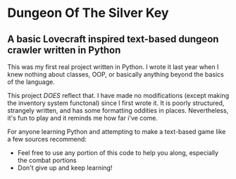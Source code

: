 # Dungeon Of The Silver Key
## A basic Lovecraft inspired text-based dungeon crawler written in Python

This was my first real project written in Python. I wrote it last year when I knew nothing about classes, OOP, or basically anything beyond the basics of the language.

This project *DOES* reflect that. I have made no modifications (except making the inventory system functonal) since I first wrote it.
It is poorly structured, strangely written, and has some formatting oddities in places. Nevertheless, it's fun to play and it reminds me how far i've come.

For anyone learning Python and attempting to make a text-based game like a few sources recommend:
* Feel free to use any portion of this code to help you along, especially the combat portions
* Don't give up and keep learning!

